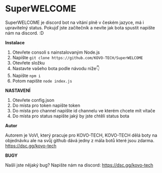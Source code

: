 # SuperWELCOME

SuperWELCOME je discord bot na vítání plně v českém jazyce, má i upravitelný status. Pokujď jste začítečník a nevíte jak bota spustit napište nám na discord. :D


**Instalace**
1) Otevřete consoli s nainstalovaným Node.js
2) Napište ```git clone https://github.com/KOVO-TECH/SuperWELCOME```
5) Otevřete složku
6) Nastavte vašeho bota podle návodu níže👇
7) Napište ```npm i```
8) Potom napište ```node index.js```

**NASTAVENÍ**

1) Otevřete config.json
2) Do místa pro token napište token
3) Do místa pro channel napište id channelu ve kterém chcete mít vítače
4) Do místa pro status napište jaký by jste chtěli status bota


**Autor**

Autorem je VoVl, který pracuje pro KOVO-TECH,
KOVO-TECH dělá boty na objednávku ale na svůj github dává jedny z mála botů které jsou zdarma.
https://dsc.gg/kovo-tech


**BUGY**

Našli jste nějaký bug?
Napište nám na discord: https://dsc.gg/kovo-tech
